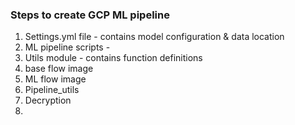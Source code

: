 ### Steps to create GCP ML pipeline

1) Settings.yml file - contains model configuration & data location
2) ML pipeline scripts - 
3) Utils module  - contains function definitions
4) base flow image 
5) ML flow image
6) Pipeline_utils
7) Decryption
8) 

   
